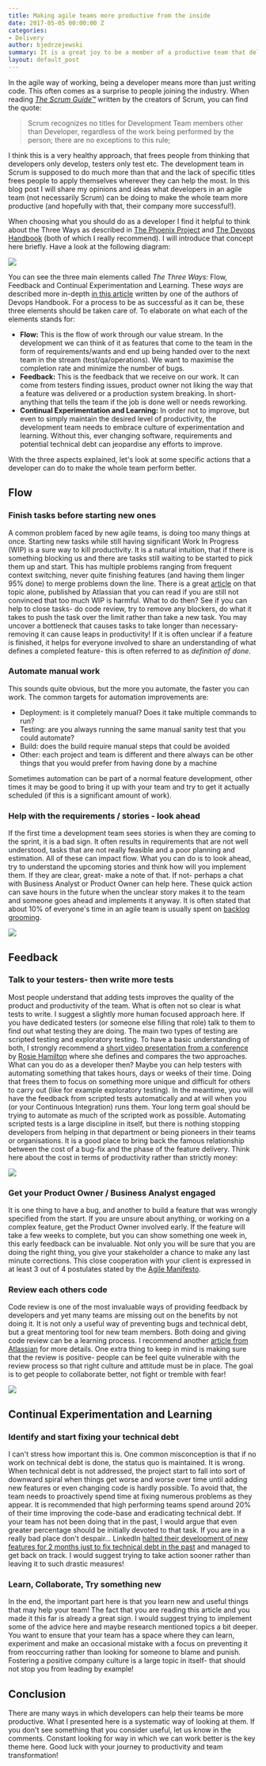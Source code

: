 ```yaml
---
title: Making agile teams more productive from the inside
date: 2017-05-05 00:00:00 Z
categories:
- Delivery
author: bjedrzejewski
summary: It is a great joy to be a member of a productive team that delivers exceptional value. In this blog post I will share things that developers can be doing to make that happen. Ideas presented are funded in Agile principles and Lean manufacturing.
layout: default_post
---
```


In the agile way of working, being a developer means more than just writing code. This often comes as a surprise to
people joining the industry. When reading [_The Scrum Guide™_](http://www.scrumguides.org/) written by the creators of Scrum, you can find the quote:

> Scrum recognizes no titles for Development Team members other than Developer, regardless of the work being performed by the person; there are no exceptions to this rule;

I think this is a very healthy approach, that frees people from thinking that developers only develop, testers only test etc.
The development team in Scrum is supposed to do much more than that and the lack of specific titles frees people to apply
themselves wherever they can help the most. In this blog post I will share my opinions and ideas what developers in an
agile team (not necessarily Scrum) can be doing to make the whole team more productive (and hopefully with that, their company more successful!).

When choosing what you should do as a developer I find it helpful to think about the Three Ways as described in [The Phoenix Project](http://www.itrevolution.com/book/the-phoenix-project/)
and [The Devops Handbook](http://www.itrevolution.com/book/the-devops-handbook/) (both of which I really recommend). I will introduce that concept here briefly. Have a look at the following diagram:

<img src="{{ site.baseurl }}/bjedrzejewski/assets/3ways.png" />

You can see the three main elements called _The Three Ways:_ Flow, Feedback and Continual Experimentation and Learning.
These _ways_ are described more in-depth [in this article](http://itrevolution.com/the-three-ways-principles-underpinning-devops/) written by one of the authors of Devops Handbook.
For a process to be as successful as it can be, these three elements should be taken care of. To elaborate on what each of the elements stands for:

* **Flow:** This is the flow of work through our value stream. In the development we can think of it as features that come to the team
in the form of requirements/wants and end up being handed over to the next team in the stream (test/qa/operations). We want to maximise the
completion rate and minimize the number of bugs.
* **Feedback:** This is the feedback that we receive on our work. It can come from testers finding issues, product owner not liking the
way that a feature was delivered or a production system breaking. In short- anything that tells the team if the job is done well or needs
reworking.
* **Continual Experimentation and Learning:** In order not to improve, but even to simply maintain the desired level of productivity,
the development team needs to embrace culture of experimentation and learning. Without this, ever changing software, requirements
and potential technical debt can jeopardise any efforts to improve.

With the three aspects explained, let's look at some specific actions that a developer can do to make the whole team perform better.

## Flow

### Finish tasks before starting new ones
A common problem faced by new agile teams, is doing too many things at once. Starting new tasks while still having significant Work In Progress (WIP)
is a sure way to kill productivity. It is a natural intuition, that if there is something blocking us
and there are tasks still waiting to be started to pick them up and start. This has multiple problems ranging from frequent
context switching, never quite finishing features (and having them linger 95% done) to merge problems down the line.
There is a great [article](https://www.atlassian.com/agile/wip-limits) on that topic  alone, published by Atlassian that
you can read if you are still not convinced that too much WIP is harmful. What to do then? See if you can help to close tasks-
do code review, try to remove any blockers, do what it takes to push the task over the limit rather than take a new task.
You may uncover a bottleneck that causes tasks to take longer than necessary- removing it can cause leaps in productivity!
If it is often unclear if a feature is finished, it helps for everyone involved to share an
understanding of what defines a completed feature- this is often referred to as _definition of done_.

### Automate manual work
This sounds quite obvious, but the more you automate, the faster you can work. The common targets for automation improvements are:

+ Deployment: is it completely manual? Does it take multiple commands to run?
+ Testing: are you always running the same manual sanity test that you could automate?
+ Build: does the build require manual steps that could be avoided
+ Other: each project and team is different and there always can be other things that you would prefer from having done by a machine

Sometimes automation can be part of a normal feature development, other times it may be good to bring it up with your team
and try to get it actually scheduled (if this is a significant amount of work).

### Help with the requirements / stories - look ahead
If the first time a development team sees stories is when they are coming to the sprint, it is a bad sign. It often results
in requirements that are not well understood, tasks that are not really feasible and a poor planning and estimation. All of these
can impact flow. What you can do is to look ahead, try to understand the upcoming stories and think how will you implement them.
If they are clear, great- make a note of that. If not- perhaps a chat with Business Analyst or Product Owner can help here. These
quick action can save hours in the future when the unclear story makes it to the team and someone goes ahead and implements it
anyway. It is often stated that about 10% of everyone's time in an agile team is usually spent on [backlog grooming](https://www.agilealliance.org/glossary/backlog-grooming/).

<img src="{{ site.baseurl }}/bjedrzejewski/assets/3ways_flow.png" />

## Feedback

### Talk to your testers- then write more tests
Most people understand that adding tests improves the quality of the product and productivity of the team. What is often
not so clear is what tests to write. I suggest a slightly more human focused approach here. If you have dedicated testers (or someone
else filling that role) talk to them to find out what testing they are doing. The main two types of testing are scripted
testing and exploratory testing. To have a basic understanding of both, I strongly recommend a [short video presentation from a conference](https://www.youtube.com/watch?v=5lE5RH_PsgI)
by [Rosie Hamilton](http://blog.scottlogic.com/rhamilton/) where she defines and compares the two approaches. What can you do as a developer then?
Maybe you can help testers with automating something that takes hours, days or weeks of their time. Doing that frees them to focus on something more unique
and difficult for others to carry out (like for example exploratory testing). In the meantime, you will have the feedback from scripted tests
automatically and at will when you (or your Continuous Integration) runs them. Your long term goal should be trying to automate as much
of the scripted work as possible. Automating scripted tests is a large discipline in itself, but there is nothing stopping developers
from helping in that department or being pioneers in their teams or organisations. It is a good place to bring back the famous
relationship between the cost of a bug-fix and the phase of the feature delivery. Think here about the cost in terms of productivity rather than
strictly money:

<img src="{{ site.baseurl }}/bjedrzejewski/assets/3ways_bugfix.png" />

### Get your Product Owner / Business Analyst engaged
It is one thing to have a bug, and another to build a feature that was wrongly specified from the start. If you are
unsure about anything, or working on a complex feature, get the Product Owner involved early. If the feature
will take a few weeks to complete, but you can show something one week in, this early feedback can be invaluable. Not only
you will be sure that you are doing the right thing, you give your stakeholder a chance to make any last minute corrections.
This close cooperation with your client is expressed in at least 3 out of 4 postulates
stated by the [Agile Manifesto](http://agilemanifesto.org/).

### Review each others code
Code review is one of the most invaluable ways of providing feedback by developers and yet many teams are missing out
on the benefits by not doing it. It is not only a useful way of preventing bugs and technical debt, but a great mentoring tool for
new team members. Both doing and giving code review can be a learning process. I recommend another [article
from Atlassian](https://www.atlassian.com/agile/code-reviews) for more details. One extra thing to keep in mind is making sure
that the review is positive- people can be feel quite vulnerable with the review process so that right culture and attitude must
be in place. The goal is to get people to collaborate better, not fight or tremble with fear!

<img src="{{ site.baseurl }}/bjedrzejewski/assets/3ways_feedback.jpg" />

## Continual Experimentation and Learning

### Identify and start fixing your technical debt
I can't stress how important this is. One common misconception is that if no work on technical debt is done, the status
quo is maintained. It is wrong. When technical debt is not addressed, the project start to fall into sort of downward
spiral when things get worse and worse over time until adding new features or even changing code is hardly possible.
To avoid that, the team needs to proactively spend time at fixing numerous problems as they appear. It is recommended that
high performing teams spend around 20% of their time improving the code-base and eradicating technical debt. If your team has not
been doing that in the past, I would argue that even greater percentage should be initially devoted to that task. If you are
in a really bad place don't despair... LinkedIn [halted their development of new features for 2 months just to fix technical
debt in the past](https://www.bloomberg.com/news/articles/2013-04-10/inside-operation-inversion-the-code-freeze-that-saved-linkedin)
and managed to get back on track.
I would suggest trying to take action sooner rather than leaving it to such drastic measures!

### Learn, Collaborate, Try something new
In the end, the important part here is that you learn new and useful things that may help your team! The fact that
you are reading this article and you made it this far is already a great sign. I would suggest trying to implement
some of the advice here and maybe research mentioned topics a bit deeper. You want to ensure that your team has a space
where they can learn, experiment and make an occasional mistake with a focus on preventing it from reoccurring rather than
looking for someone to blame and punish. Fostering a positive company culture is a large topic in itself- that should not
stop you from leading by example!

## Conclusion
There are many ways in which developers can help their teams be more productive. What I presented here is a systematic
way of looking at them. If you don't see something that you consider useful, let us know in the comments. Constant looking
for way in which we can work better is the key theme here. Good luck with your journey to productivity and team
transformation!